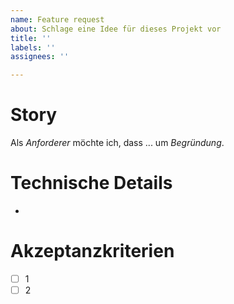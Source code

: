 ```yaml
---
name: Feature request
about: Schlage eine Idee für dieses Projekt vor
title: ''
labels: ''
assignees: ''

---
```

# Story
Als *Anforderer* möchte ich, dass ... um *Begründung*.

# Technische Details

- 

# Akzeptanzkriterien

- [ ] 1
- [ ] 2

